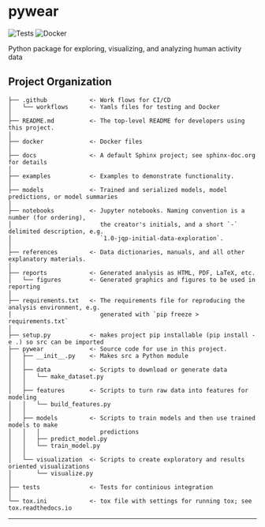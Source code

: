 pywear
==============================
![Tests](https://github.com/SherazKhan/pywear/actions/workflows/tests.yml/badge.svg) ![Docker](https://github.com/SherazKhan/pywear/actions/workflows/docker.yml/badge.svg)

Python package for exploring, visualizing, and analyzing human activity data

Project Organization
------------
    ├── .github            <- Work flows for CI/CD
    │   └── workflows      <- Yamls files for testing and Docker
    │
    ├── README.md          <- The top-level README for developers using this project.
    │
    ├── docker             <- Docker files    
    │
    ├── docs               <- A default Sphinx project; see sphinx-doc.org for details
    │
    ├── examples           <- Examples to demonstrate functionality. 
    │
    ├── models             <- Trained and serialized models, model predictions, or model summaries
    │
    ├── notebooks          <- Jupyter notebooks. Naming convention is a number (for ordering),
    │                         the creator's initials, and a short `-` delimited description, e.g.
    │                         `1.0-jqp-initial-data-exploration`.
    │
    ├── references         <- Data dictionaries, manuals, and all other explanatory materials.
    │
    ├── reports            <- Generated analysis as HTML, PDF, LaTeX, etc.
    │   └── figures        <- Generated graphics and figures to be used in reporting
    │
    ├── requirements.txt   <- The requirements file for reproducing the analysis environment, e.g.
    │                         generated with `pip freeze > requirements.txt`
    │
    ├── setup.py           <- makes project pip installable (pip install -e .) so src can be imported
    ├── pywear             <- Source code for use in this project.
    │   ├── __init__.py    <- Makes src a Python module
    │   │
    │   ├── data           <- Scripts to download or generate data
    │   │   └── make_dataset.py
    │   │
    │   ├── features       <- Scripts to turn raw data into features for modeling
    │   │   └── build_features.py
    │   │
    │   ├── models         <- Scripts to train models and then use trained models to make
    │   │   │                 predictions
    │   │   ├── predict_model.py
    │   │   └── train_model.py
    │   │
    │   └── visualization  <- Scripts to create exploratory and results oriented visualizations
    │       └── visualize.py
    │
    ├── tests              <- Tests for continious integration
    │
    └── tox.ini            <- tox file with settings for running tox; see tox.readthedocs.io


--------


